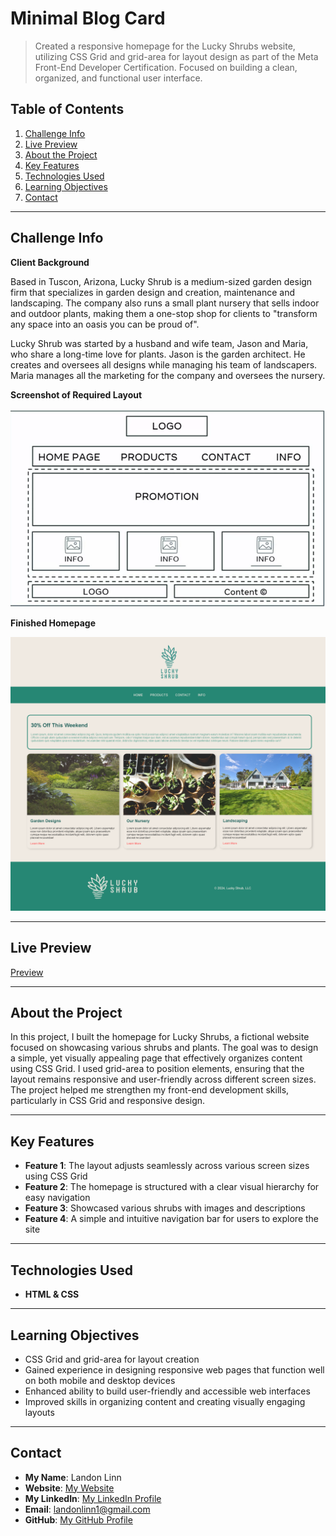 # Minimal Blog Card

> Created a responsive homepage for the Lucky Shrubs website, utilizing CSS Grid and grid-area for layout design as part of the Meta Front-End Developer Certification. Focused on building a clean, organized, and functional user interface.

## Table of Contents

1. [Challenge Info](#screenshot-of-challenge)
2. [Live Preview](#live-preview)
3. [About the Project](#about-the-project)
4. [Key Features](#key-features)
5. [Technologies Used](#technologies-used)
6. [Learning Objectives](#learning-objectives)
7. [Contact](#contact)

---

## Challenge Info

**Client Background**

Based in Tuscon, Arizona, Lucky Shrub is a medium-sized garden design firm that specializes in garden design and creation, maintenance and landscaping. The company also runs a small plant nursery that sells indoor and outdoor plants, making them a one-stop shop for clients to "transform any space into an oasis you can be proud of".

Lucky Shrub was started by a husband and wife team, Jason and Maria, who share a long-time love for plants. Jason is the garden architect. He creates and oversees all designs while managing his team of landscapers. Maria manages all the marketing for the company and oversees the nursery.

**Screenshot of Required Layout**

![Screenshot of Required Layout](/Assets/layoutimage.png)

**Finished Homepage**

![Screenshot of Required Layout](/Assets/FinalHomepage.png)

---

## Live Preview

[Preview](https://landonlinn.github.io/LuckyShrubWebsite/)

---

## About the Project

In this project, I built the homepage for Lucky Shrubs, a fictional website focused on showcasing various shrubs and plants. The goal was to design a simple, yet visually appealing page that effectively organizes content using CSS Grid. I used grid-area to position elements, ensuring that the layout remains responsive and user-friendly across different screen sizes. The project helped me strengthen my front-end development skills, particularly in CSS Grid and responsive design.

---

## Key Features

- **Feature 1**: The layout adjusts seamlessly across various screen sizes using CSS Grid
- **Feature 2**: The homepage is structured with a clear visual hierarchy for easy navigation
- **Feature 3**: Showcased various shrubs with images and descriptions
- **Feature 4**: A simple and intuitive navigation bar for users to explore the site

---

## Technologies Used

- **HTML & CSS**

---

## Learning Objectives

- CSS Grid and grid-area for layout creation
- Gained experience in designing responsive web pages that function well on both mobile and desktop devices
- Enhanced ability to build user-friendly and accessible web interfaces
- Improved skills in organizing content and creating visually engaging layouts

---

## Contact

- **My Name**: Landon Linn
- **Website**: [My Website](https://www.landonlinn.com/)
- **My LinkedIn**: [My LinkedIn Profile](https://www.linkedin.com/in/landon-linn/)
- **Email**: landonlinn1@gmail.com
- **GitHub**: [My GitHub Profile](https://github.com/LandonLinn)

